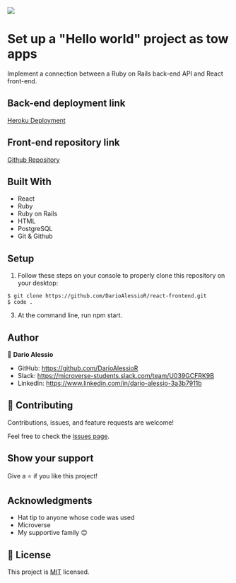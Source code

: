 ![](https://img.shields.io/badge/Microverse-blueviolet)
# Set up a "Hello world" project as tow apps

Implement a connection between a Ruby on Rails back-end API and React front-end.


## Back-end deployment link

[Heroku Deployment](https://damp-basin-65851.herokuapp.com/api/v1/hello)

## Front-end repository link

[Github Repository](https://github.com/DarioAlessioR/react-frontend)

## Built With

- React
- Ruby
- Ruby on Rails
- HTML
- PostgreSQL
- Git & Github

## Setup

1. Follow these steps on your console to properly clone this repository on your desktop:

```
$ git clone https://github.com/DarioAlessioR/react-frontend.git
$ code .
```

3. At the command line, run npm start.


## Author

👤 **Dario Alessio**

- GitHub: https://github.com/DarioAlessioR
- Slack: https://microverse-students.slack.com/team/U039GCFRK9B
- LinkedIn: https://www.linkedin.com/in/dario-alessio-3a3b7911b

## 🤝 Contributing

Contributions, issues, and feature requests are welcome!

Feel free to check the [issues page](../../issues/).

## Show your support

Give a ⭐️ if you like this project!

## Acknowledgments
- Hat tip to anyone whose code was used
- Microverse
- My supportive family 😊

## 📝 License

This project is [MIT](./LICENSE.md) licensed.
